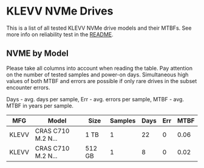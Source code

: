 KLEVV NVMe Drives
=================

This is a list of all tested KLEVV NVMe drive models and their MTBFs. See more
info on reliability test in the [README](https://github.com/linuxhw/SMART).

NVME by Model
------------

Please take all columns into account when reading the table. Pay attention on the
number of tested samples and power-on days. Simultaneous high values of both MTBF
and errors are possible if only rare drives in the subset encounter errors.

Days - avg. days per sample,
Err  - avg. errors per sample,
MTBF - avg. MTBF in years per sample.

| MFG       | Model              | Size   | Samples | Days  | Err   | MTBF |
|-----------|--------------------|--------|---------|-------|-------|------|
| KLEVV     | CRAS C710 M.2 N... | 1 TB   | 1       | 22    | 0     | 0.06   |
| KLEVV     | CRAS C710 M.2 N... | 512 GB | 1       | 8     | 0     | 0.02   |
